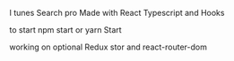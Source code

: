 I tunes Search pro
Made with React Typescript and Hooks

to start npm start or yarn Start


working on optional Redux stor and react-router-dom